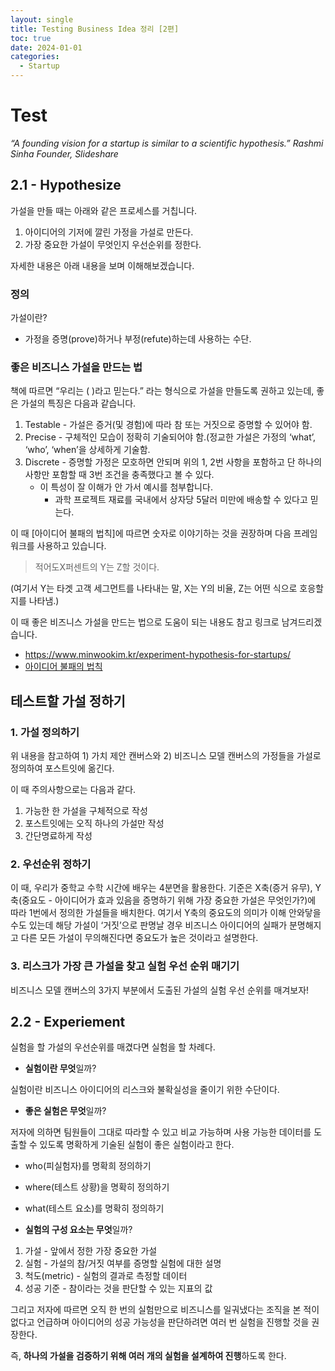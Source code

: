 ```yaml
---
layout: single
title: Testing Business Idea 정리 [2편]
toc: true
date: 2024-01-01
categories:
  - Startup
---
```


# Test

_“A founding vision for a startup is similar to a scientific hypothesis.”_
_Rashmi Sinha Founder, Slideshare_

## 2.1 - Hypothesize

가설을 만들 때는 아래와 같은 프로세스를 거칩니다.

1. 아이디어의 기저에 깔린 가정을 가설로 만든다.
2. 가장 중요한 가설이 무엇인지 우선순위를 정한다.

자세한 내용은 아래 내용을 보며 이해해보겠습니다.

### 정의

가설이란?

- 가정을 증명(prove)하거나 부정(refute)하는데 사용하는 수단.

### 좋은 비즈니스 가설을 만드는 법

책에 따르면 “우리는 ( )라고 믿는다.” 라는 형식으로 가설을 만들도록 권하고 있는데, 좋은 가설의 특징은 다음과 같습니다.

1. Testable - 가설은 증거(및 경험)에 따라 참 또는 거짓으로 증명할 수 있어야 함.
2. Precise - 구체적인 모습이 정확히 기술되어야 함.(정교한 가설은 가정의 ‘what’, ‘who’, ‘when’을 상세하게 기술함.
3. Discrete - 증명할 가정은 모호하면 안되며 위의 1, 2번 사항을 포함하고 단 하나의 사항만 포함할 때 3번 조건을 충족했다고 볼 수 있다.
   - 이 특성이 잘 이해가 안 가서 예시를 첨부합니다.
     - 과학 프로젝트 재료를 국내에서 상자당 5달러 미만에 배송할 수 있다고 믿는다.

이 때 [아이디어 불패의 법칙]에 따르면 숫자로 이야기하는 것을 권장하며 다음 프레임워크를 사용하고 있습니다.

> 적어도X퍼센트의 Y는 Z할 것이다.

(여기서 Y는 타겟 고객 세그먼트를 나타내는 말, X는 Y의 비율, Z는 어떤 식으로 호응할지를 나타냄.)

이 때 좋은 비즈니스 가설을 만드는 법으로 도움이 되는 내용도 참고 링크로 남겨드리겠습니다.

- https://www.minwookim.kr/experiment-hypothesis-for-startups/
- [아이디어 불패의 법칙](https://www.yes24.com/Product/Goods/89707566)

## 테스트할 가설 정하기

### 1. 가설 정의하기

위 내용을 참고하여 1) 가치 제안 캔버스와 2) 비즈니스 모델 캔버스의 가정들을 가설로 정의하여 포스트잇에 옮긴다.

이 때 주의사항으로는 다음과 같다.

1. 가능한 한 가설을 구체적으로 작성
2. 포스트잇에는 오직 하나의 가설만 작성
3. 간단명료하게 작성

### 2. 우선순위 정하기

이 때, 우리가 중학교 수학 시간에 배우는 4분면을 활용한다.
기준은 X축(증거 유무), Y축(중요도 - 아이디어가 효과 있음을 증명하기 위해 가장 중요한 가설은 무엇인가?)에 따라 1번에서 정의한 가설들을 배치한다.
여기서 Y축의 중요도의 의미가 이해 안와닿을 수도 있는데 해당 가설이 ‘거짓’으로 판명날 경우 비즈니스 아이디어의 실패가 분명해지고 다른 모든 가설이 무의해진다면 중요도가 높은 것이라고 설명한다.

### 3. 리스크가 가장 큰 가설을 찾고 실험 우선 순위 매기기

비즈니스 모델 캔버스의 3가지 부분에서 도출된 가설의 실험 우선 순위를 매겨보자!

## 2.2 - Experiement

실험을 할 가설의 우선순위를 매겼다면 실험을 할 차례다.

- **실험이란 무엇**일까?

실험이란 비즈니스 아이디어의 리스크와 불확실성을 줄이기 위한 수단이다.

- **좋은 실험은 무엇**일까?

저자에 의하면 팀원들이 그대로 따라할 수 있고 비교 가능하며 사용 가능한 데이터를 도출할 수 있도록 명확하게 기술된 실험이 좋은 실험이라고 한다.

- who(피실험자)를 명확희 정의하기
- where(테스트 상황)을 명확히 정의하기
- what(테스트 요소)를 명확히 정의하기

- **실험의 구성 요소는 무엇**일까?

1. 가설 - 앞에서 정한 가장 중요한 가설
2. 실험 - 가설의 참/거짓 여부를 증명할 실험에 대한 설명
3. 척도(metric) - 실험의 결과로 측정할 데이터
4. 성공 기준 - 참이라는 것을 판단할 수 있는 지표의 값

그리고 저자에 따르면 오직 한 번의 실험만으로 비즈니스를 일궈냈다는 조직을 본 적이 없다고 언급하며 아이디어의 성공 가능성을 판단하려면 여러 번 실험을 진행할 것을 권장한다.

즉, **하나의 가설을 검증하기 위해 여러 개의 실험을 설계하여 진행**하도록 한다.
